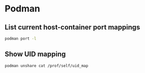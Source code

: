 # Podman

## List current host-container port mappings

```sh
podman port -l
```

## Show UID mapping

```sh
podman unshare cat /prof/self/uid_map
```

